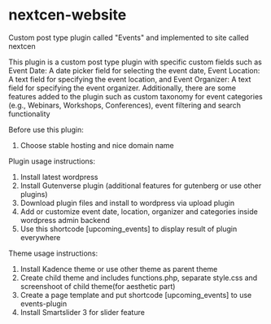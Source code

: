 # nextcen-website
Custom post type plugin called "Events" and implemented to site called nextcen

This plugin is a custom post type plugin with specific custom fields such as Event Date: A date picker field for selecting the event date, Event Location: A text field for specifying the event location, and Event Organizer: A text field for specifying the event organizer.
Additionally, there are some features added to the plugin such as custom taxonomy for event categories (e.g., Webinars, Workshops, Conferences), event filtering and search functionality

Before use this plugin:
1. Choose stable hosting and nice domain name

Plugin usage instructions:
1. Install latest wordpress
2. Install Gutenverse plugin (additional features for gutenberg or use other plugins)
3. Download plugin files and install to wordpress via upload plugin
4. Add or customize event date, location, organizer and categories inside wordpress admin backend
5. Use this shortcode [upcoming_events] to display result of plugin everywhere

Theme usage instructions:
1. Install Kadence theme or use other theme as parent theme
2. Create child theme and includes functions.php, separate style.css and screenshoot of child theme(for aesthetic part)
3. Create a page template and put shortcode [upcoming_events] to use events-plugin
4. Install Smartslider 3 for slider feature
